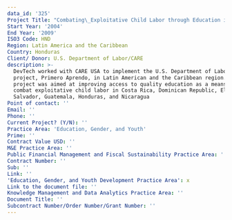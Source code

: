 ```yaml
---
data_id: '325'
Project Title: "Combating\_Exploitative Child Labor through Education in Central America"
Start Year: '2004'
End Year: '2009'
ISO3 Code: HND
Region: Latin America and the Caribbean
Country: Honduras
Client/ Donor: U.S. Department of Labor/CARE
description: >-
  DevTech worked with CARE USA to implement the U.S. Department of Labor-funded
  project, Primero Aprendo, in Latin American and the Caribbean region. The
  project was aimed at improving access to quality education as a means to
  combat exploitative child labor in Costa Rica, Dominican Republic, El
  Salvador, Guatemala, Honduras, and Nicaragua
Point of contact: ''
Email: ''
Phone: ''
Current Project? (Y/N): ''
Practice Area: 'Education, Gender, and Youth'
Prime: ''
Contract Value USD: ''
M&E Practice Area: ''
Public Financial Management and Fiscal Sustainability Practice Area: ''
Contract Number: ''
Sub: ''
Link: ''
'Education, Gender, and Youth Development Practice Area': x
Link to the document file: ''
Knowledge Management and Data Analytics Practice Area: ''
Document Title: ''
Subcontract Number/Order Number/Grant Number: ''
---
```

